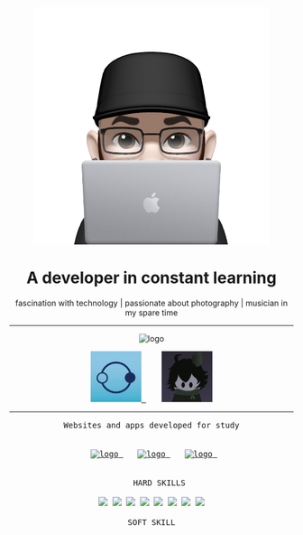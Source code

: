 <p align="center">
<img src="https://raw.githubusercontent.com/Bruno-Lafayette/Bruno-Lafayette/main/Bruno%20Lafayette%20Developer%20Swift.png?token=GHSAT0AAAAAAB5TV7KY4PDXBOBTAO3R5YZ4ZASIO2Q">
</P>
<h1 align="center">A developer in constant learning</h1>
<p align="center" > fascination with technology | passionate about photography | musician in my spare time </p>
<hr>

<p align="center" >
  <img width="200"src="https://www.pngmart.com/files/10/Download-On-The-App-Store-PNG-Transparent-Image.png" alt="logo">
</p> 

<p align="center">
  <kbd>
      <a href="https://apps.apple.com/br/app/dias-até/id6443549152" target="_blank">
        <img width="90" src="https://github.com/NatanCR/Dias_ate/blob/main/DateExample/DateExample/Assets.xcassets/AppIcon.appiconset/1024.png" alt="logo">
       </a>
  </kbd>
  &nbsp;&nbsp;&nbsp;&nbsp;&nbsp;&nbsp;
  <kbd>
     <a href="https://apps.apple.com/br/app/last-leaf/id1658436580">
      <img width="90" src="https://raw.githubusercontent.com/oManhattan/MiniChallenge002/main/MiniChallenge002%20Shared/Assets.xcassets/AppIcon.appiconset/1024.png" alt="logo">
      </a>
   </kbd>
</p>

    
<hr>

<p align="center">
  <kbd>
    <kbd>Websites and apps developed for study</kbd>
    <br>
    <br>
    <br>
    &nbsp;&nbsp;&nbsp;
    <kbd>
      <a href="https://froggr.com.br">
         <img width="45" src="http://froggr.com.br/wp-content/uploads/2020/01/Logo_Frog-Atualizado-1-e1579896469461.png" alt="logo">
       </a>
    </kbd>
    &nbsp;&nbsp;
     <kbd>
      <a href="https://associacao-casa-do-pai.vercel.app">
         <img width="50" src="https://associacao-casa-do-pai.vercel.app/imagens/logoACasaDoPai.png" alt="logo">
       </a>
    </kbd>
    &nbsp;&nbsp;
     <kbd>
      <a href="https://froggr.com.br">
         <img width="50" src="https://github.com/Bruno-Lafayette/nano_3/blob/main/nano_3/nano_3/Assets.xcassets/AppIcon.appiconset/1024.png" alt="logo">
       </a>
    </kbd>
    &nbsp;&nbsp;&nbsp;
    <br>
    <br>
    <br>
  </kbd>
    &nbsp;&nbsp;&nbsp;&nbsp;&nbsp;&nbsp;
  <kbd>
    <kbd>HARD SKILLS</kbd>
    <br>
    <br>
    <kbd>
      <img width="30px" src="https://img.icons8.com/color/48/000000/html-5--v1.png"/>
      <img width="30px" src="https://img.icons8.com/color/48/000000/css3.png"/>
      <img width="30px" src="https://img.icons8.com/color/48/000000/javascript--v1.png"/>
      <img width="30px" src="https://img.icons8.com/officel/48/000000/php-logo.png"/>
      <img width="30px" src="https://img.icons8.com/color/48/000000/nextjs.png"/>
      <img width="30px" src="https://cdn.jsdelivr.net/gh/devicons/devicon/icons/java/java-plain.svg" />
      <img width="30px" src="https://img.icons8.com/color/48/000000/mysql-logo.png"/>
      <img width="30px" src="https://img.icons8.com/fluency/48/000000/wordpress.png"/>
    </kbd>
    <br>
    <br>
    <kbd>SOFT SKILL</kbd>
  </kbd>
  <br>
  <br>
  
  
</p>


                                                                                                                     



<!--
[![](http://froggr.com.br/wp-content/uploads/2020/01/Logo_Frog-Atualizado-1-e1579896469461.png)](https://www.instagram.com/anushkawijegoonawardana97/)
-->


